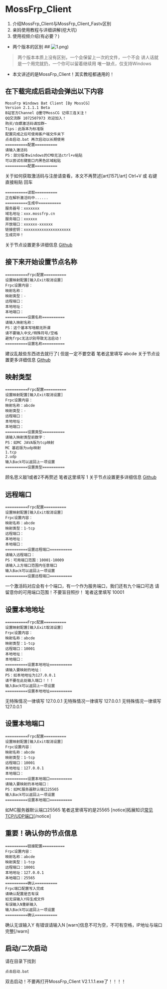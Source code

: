 # MossFrp_Client
 1. 介绍MossFrp_Client与MossFrp_Client_Fastv区别
 2. 亲妈使用教程与详细讲解(挖大坑)
 3. 使用视频介绍(有必要？)
 - 两个版本的区别 ##
![1.png](https://pakingdom-img-blog.mcpa.top/typecho/uploads/2022/01/156648540.png?_upt=097cb8071646029956))
> 两个版本本质上没有区别，一个会保留上一次的文件，一个不会
讲人话就是一个用完就扔，一个你可以留着继续用
唯一缺点，仅支持Windows
 - 本文讲述的是MossFrp_Client！其实教程都通用的！
## 在下载完成后启动会弹出以下内容 ##

```
MossFrp Windows Bat Client [By MossCG]
Version 2.1.1.1 Beta
B站官方Channel @墨守MossCG 记得三连关注！
QQ交流群 1072507973 欢迎加入！
购买/白嫖激活码请加群~
Tips：此版本为标准版
配置完成之后可使用客户端文件夹下
点击启动.bat 再次启动以长期使用
==========配置==========
请输入激活码
PS：部分版本windows的CMD无法ctrl+v粘贴
可以尝试右键窗口内黑色区域粘贴
==========配置==========
```
关于如何获取激活码与注册请查看，本文不再赘述[art]157[/art]
 Ctrl+V 或 右键 直接粘贴 回车
```
==========读取==========
正在解析激活码中......
==========生成中==========
服务器号：xxxxxxx
域名地址：xxx.mossfrp.cn
服务端口：xxxxxx
开放端口：xxxxxx-xxxxxx
链接密钥：xxxxxxxxxxxxxxxxxxxxx
生成完毕！
```

关于节点设置更多详细信息 [Github](https://github.com/fatedier/frp/blob/dev/README.md#example-usage)
## 接下来开始设置节点名称 ##
```
==========Frpc配置==========
设置映射配置[输入Exit取消设置]
Frpc设置内容：
映射名称：
映射类型：-
远程端口：
本地地址：
本地端口：
==========设置名称==========
请输入映射名称：
PS：这个基本写啥都无所谓
请不要输入中文/特殊符号/空格
避免frpc无法识别导致无法启动！
==========设置名称==========
```
建议乱敲些东西进去就行了(
但是一定不要空着
笔者这里填写 abcde
关于节点设置更多详细信息 [Github](https://github.com/fatedier/frp/blob/dev/README.md#example-usage)
## 映射类型 ##
```
==========Frpc配置==========
设置映射配置[输入Exit取消设置]
Frpc设置内容：
映射名称：abcde
映射类型：-
远程端口：
本地地址：
本地端口：
==========设置类型==========
请输入映射类型前数字：
PS：如MC JAVA版为tcp映射
MC 基岩版为udp映射
1.tcp
2.udp
输入Back可以返回上一项设置
==========设置类型==========
```
顾名思义敲1或者2不再赘述
笔者这里填写 1
关于节点设置更多详细信息 [Github](https://github.com/fatedier/frp/blob/dev/README.md#example-usage)
## 远程端口 ##
```
==========Frpc配置==========
设置映射配置[输入Exit取消设置]
Frpc设置内容：
映射名称：abcde
映射类型：1-tcp
远程端口：
本地地址：
本地端口：
==========设置远程端口==========
请输入远程端口：
PS：可用端口范围：10001-10009
请输入上方端口范围内任意端口
输入Back可以返回上一项设置
==========设置远程端口==========
```
一个激活码对应会有十个端口，有一个作为服务端口，我们还有九个端口可选
请留意你的可用端口范围！不要盲目照抄！
笔者这里填写 10001

## 设置本地地址 ##
```
==========Frpc配置==========
设置映射配置[输入Exit取消设置]
Frpc设置内容：
映射名称：abcde
映射类型：1-tcp
远程端口：10001
本地地址：
本地端口：
==========设置本地地址==========
请输入要映射的地址：
PS：如本地地址为127.0.0.1
请不要在此处输入端口！！！
输入Back可以返回上一项设置
==========设置本地地址==========
```
无特殊情况一律填写 127.0.0.1
无特殊情况一律填写 127.0.0.1
无特殊情况一律填写 127.0.0.1

## 设置本地端口 ##
```
==========Frpc配置==========
设置映射配置[输入Exit取消设置]
Frpc设置内容：
映射名称：abcde
映射类型：1-tcp
远程端口：10001
本地地址：127.0.0.1
本地端口：
==========设置本地端口==========
请输入要映射的本地端口：
PS：如MC服务器默认端口25565
输入Back可以返回上一项设置
==========设置本地端口==========
```
如MC服务器默认端口25565
笔者这里填写的是25565
[notice]拓展知识[常见TCP/UDP端口](https://zh.wikipedia.org/wiki/TCP/UDP%E7%AB%AF%E5%8F%A3%E5%88%97%E8%A1%A8)[/notice]
## 重要！确认你的节点信息 ##
```
==========链接配置==========
Frpc设置内容：
映射名称：abcde
映射类型：1-tcp
远程端口：10001
本地地址：127.0.0.1
本地端口：25565
==========确认==========
Frpc端口配置写入完成
请确认配置是否有误
如无误输入Y将生成文件
有误输入N重新输入
输入Back可以返回上一项设置
==========确认==========
```
确认无误输入Y
有错误请输入N
[warn]信息不可为空，不可有空格，IP地址与端口完整[/warn]
## 启动/二次启动 ##
请在目录下找到
```
点击启动.bat
```
双击启动！不要再打开MossFrp_Client V2.1.1.1.exe了！！！！

